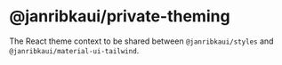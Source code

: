 # @janribkaui/private-theming

The React theme context to be shared between `@janribkaui/styles` and `@janribkaui/material-ui-tailwind`.
